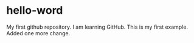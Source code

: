 # hello-word
My first github repository.
I am learning GitHub.
This is my first example.
Added one more change.
